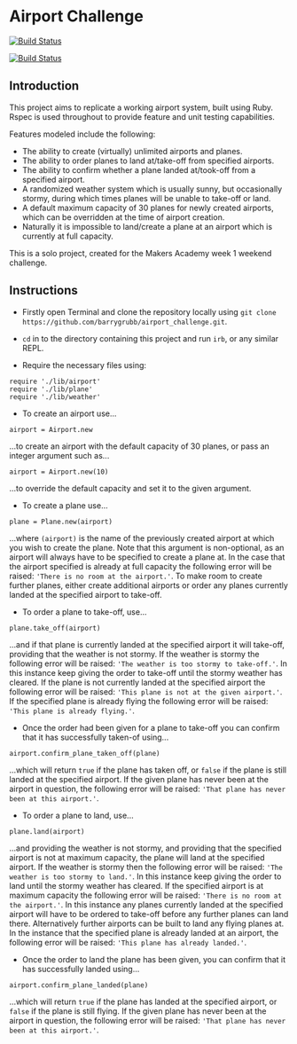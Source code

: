 Airport Challenge
=================
[![Build Status](https://travis-ci.org/barrygrubb/airport_challenge.svg?branch=master)](https://travis-ci.org/barrygrubb/airport_challenge)

[![Build Status](https://travis-ci.org/barrygrubb/takeaway-challenge.svg?branch=master)](https://travis-ci.org/barrygrubb/takeaway-challenge)

Introduction
---------

This project aims to replicate a working airport system, built using Ruby. Rspec is used throughout to provide feature and unit testing capabilities.

Features modeled include the following:

* The ability to create (virtually) unlimited airports and planes.
* The ability to order planes to land at/take-off from specified airports.
* The ability to confirm whether a plane landed at/took-off from a specified airport.
* A randomized weather system which is usually sunny, but occasionally stormy, during which times planes will be unable to take-off or land.
* A default maximum capacity of 30 planes for newly created airports, which can be overridden at the time of airport creation.
* Naturally it is impossible to land/create a plane at an airport which is currently at full capacity.

This is a solo project, created for the Makers Academy week 1 weekend challenge.


Instructions
---------

* Firstly open Terminal and clone the repository locally using `git clone https://github.com/barrygrubb/airport_challenge.git`.

* `cd` in to the directory containing this project and run `irb`, or any similar REPL.
* Require the necessary files using:

```
require './lib/airport'
require './lib/plane'
require './lib/weather'
```
* To create an airport use...

```
airport = Airport.new
```

...to create an airport with the default capacity of 30 planes, or pass an integer argument such as...

```
airport = Airport.new(10)
```

...to override the default capacity and set it to the given argument.

* To create a plane use...

```
plane = Plane.new(airport)
```

...where `(airport)` is the name of the previously created airport at which you wish to create the plane. Note that this argument is non-optional, as an airport will always have to be specified to create a plane at. In the case that the airport specified is already at full capacity the following error will be raised: `'There is no room at the airport.'`. To make room to create further planes, either create additional airports or order any planes currently landed at the specified airport to take-off.

* To order a plane to take-off, use...

```
plane.take_off(airport)
```

...and if that plane is currently landed at the specified airport it will take-off, providing that the weather is not stormy. If the weather is stormy the following error will be raised: `'The weather is too stormy to take-off.'`. In this instance keep giving the order to take-off until the stormy weather has cleared. If the plane is not currently landed at the specified airport the following error will be raised: `'This plane is not at the given airport.'`. If the specified plane is already flying the following error will be raised: `'This plane is already flying.'`.

* Once the order had been given for a plane to take-off you can confirm that it has successfully taken-of using...

```
airport.confirm_plane_taken_off(plane)
```

...which will return `true` if the plane has taken off, or `false` if the plane is still landed at the specified airport. If the given plane has never been at the airport in question, the following error will be raised: `'That plane has never been at this airport.'`.

* To order a plane to land, use...

```
plane.land(airport)
```

...and providing the weather is not stormy, and providing that the specified airport is not at maximum capacity, the plane will land at the specified airport. If the weather is stormy then the following error will be raised: `'The weather is too stormy to land.'`. In this instance keep giving the order to land until the stormy weather has cleared. If the specified airport is at maximum capacity the following error will be raised: `'There is no room at the airport.'`. In this instance any planes currently landed at the specified airport will have to be ordered to take-off before any further planes can land there. Alternatively further airports can be built to land any flying planes at. In the instance that the specified plane is already landed at an airport, the following error will be raised: `'This plane has already landed.'`.

* Once the order to land the plane has been given, you can confirm that it has successfully landed using...

```
airport.confirm_plane_landed(plane)
```

...which will return `true` if the plane has landed at the specified airport, or `false` if the plane is still flying. If the given plane has never been at the airport in question, the following error will be raised: `'That plane has never been at this airport.'`.
